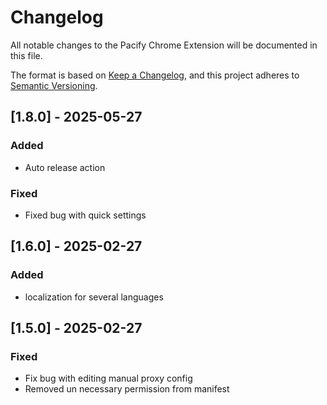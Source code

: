 # Changelog

All notable changes to the Pacify Chrome Extension will be documented in this file.

The format is based on [Keep a Changelog](https://keepachangelog.com/en/1.0.0/),
and this project adheres to [Semantic Versioning](https://semver.org/spec/v2.0.0.html).

## [1.8.0] - 2025-05-27

### Added

- Auto release action

### Fixed

- Fixed bug with quick settings

## [1.6.0] - 2025-02-27

### Added

- localization for several languages

## [1.5.0] - 2025-02-27

### Fixed

- Fix bug with editing manual proxy config
- Removed un necessary permission from manifest
